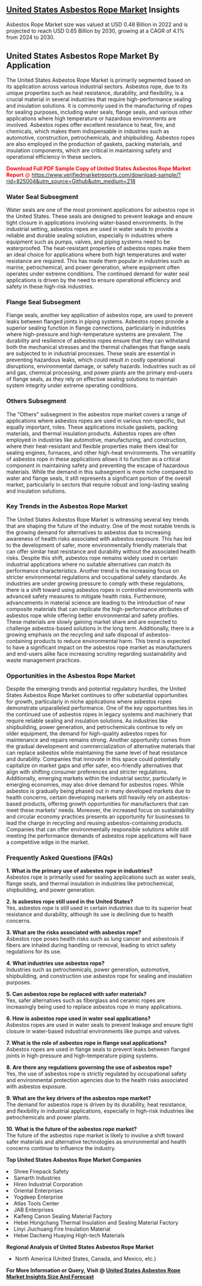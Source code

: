 <h2><a href="https://www.verifiedmarketreports.com/download-sample/?rid=825004&amp;utm_source=Github&amp;utm_medium=218" target="_blank">United States Asbestos Rope Market</a> Insights</h2><p>Asbestos Rope Market size was valued at USD 0.48 Billion in 2022 and is projected to reach USD 0.65 Billion by 2030, growing at a CAGR of 4.1% from 2024 to 2030.</p><p><h2>United States Asbestos Rope Market By Application</h2> The United States Asbestos Rope Market is primarily segmented based on its application across various industrial sectors. Asbestos rope, due to its unique properties such as heat resistance, durability, and flexibility, is a crucial material in several industries that require high-performance sealing and insulation solutions. It is commonly used in the manufacturing of ropes for sealing purposes, including water seals, flange seals, and various other applications where high temperature or hazardous environments are involved. Asbestos ropes offer excellent resistance to heat, fire, and chemicals, which makes them indispensable in industries such as automotive, construction, petrochemicals, and shipbuilding. Asbestos ropes are also employed in the production of gaskets, packing materials, and insulation components, which are critical in maintaining safety and operational efficiency in these sectors. <p><span class=""><span style="color: #ff0000;"><strong>Download Full PDF Sample Copy of United States Asbestos Rope Market Report</strong> @ </span><a href="https://www.verifiedmarketreports.com/download-sample/?rid=825004&amp;utm_source=Github&amp;utm_medium=218" target="_blank">https://www.verifiedmarketreports.com/download-sample/?rid=825004&amp;utm_source=Github&amp;utm_medium=218</a></span></p> <h3>Water Seal Subsegment</h3> Water seals are one of the most prominent applications for asbestos rope in the United States. These seals are designed to prevent leakage and ensure tight closure in applications involving water-based environments. In the industrial setting, asbestos ropes are used in water seals to provide a reliable and durable sealing solution, especially in industries where equipment such as pumps, valves, and piping systems need to be waterproofed. The heat-resistant properties of asbestos ropes make them an ideal choice for applications where both high temperatures and water resistance are required. This has made them popular in industries such as marine, petrochemical, and power generation, where equipment often operates under extreme conditions. The continued demand for water seal applications is driven by the need to ensure operational efficiency and safety in these high-risk industries. <h3>Flange Seal Subsegment</h3> Flange seals, another key application of asbestos rope, are used to prevent leaks between flanged joints in piping systems. Asbestos ropes provide a superior sealing function in flange connections, particularly in industries where high-pressure and high-temperature systems are prevalent. The durability and resilience of asbestos ropes ensure that they can withstand both the mechanical stresses and the thermal challenges that flange seals are subjected to in industrial processes. These seals are essential in preventing hazardous leaks, which could result in costly operational disruptions, environmental damage, or safety hazards. Industries such as oil and gas, chemical processing, and power plants are the primary end-users of flange seals, as they rely on effective sealing solutions to maintain system integrity under extreme operating conditions. <h3>Others Subsegment</h3> The "Others" subsegment in the asbestos rope market covers a range of applications where asbestos ropes are used in various non-specific, but equally important, roles. These applications include gaskets, packing materials, and thermal insulation products. Asbestos ropes are often employed in industries like automotive, manufacturing, and construction, where their heat-resistant and flexible properties make them ideal for sealing engines, furnaces, and other high-heat environments. The versatility of asbestos rope in these applications allows it to function as a critical component in maintaining safety and preventing the escape of hazardous materials. While the demand in this subsegment is more niche compared to water and flange seals, it still represents a significant portion of the overall market, particularly in sectors that require robust and long-lasting sealing and insulation solutions. <h3>Key Trends in the Asbestos Rope Market</h3> The United States Asbestos Rope Market is witnessing several key trends that are shaping the future of the industry. One of the most notable trends is the growing demand for alternatives to asbestos due to increasing awareness of health risks associated with asbestos exposure. This has led to the development of safer, more environmentally friendly materials that can offer similar heat resistance and durability without the associated health risks. Despite this shift, asbestos rope remains widely used in certain industrial applications where no suitable alternatives can match its performance characteristics. Another trend is the increasing focus on stricter environmental regulations and occupational safety standards. As industries are under growing pressure to comply with these regulations, there is a shift toward using asbestos ropes in controlled environments with advanced safety measures to mitigate health risks. Furthermore, advancements in material science are leading to the introduction of new composite materials that can replicate the high-performance attributes of asbestos rope while offering better environmental and safety profiles. These materials are slowly gaining market share and are expected to challenge asbestos-based solutions in the long term. Additionally, there is a growing emphasis on the recycling and safe disposal of asbestos-containing products to reduce environmental harm. This trend is expected to have a significant impact on the asbestos rope market as manufacturers and end-users alike face increasing scrutiny regarding sustainability and waste management practices. <h3>Opportunities in the Asbestos Rope Market</h3> Despite the emerging trends and potential regulatory hurdles, the United States Asbestos Rope Market continues to offer substantial opportunities for growth, particularly in niche applications where asbestos ropes demonstrate unparalleled performance. One of the key opportunities lies in the continued use of asbestos ropes in legacy systems and machinery that require reliable sealing and insulation solutions. As industries like shipbuilding, power generation, and petrochemicals continue to rely on older equipment, the demand for high-quality asbestos ropes for maintenance and repairs remains strong. Another opportunity comes from the gradual development and commercialization of alternative materials that can replace asbestos while maintaining the same level of heat resistance and durability. Companies that innovate in this space could potentially capitalize on market gaps and offer safer, eco-friendly alternatives that align with shifting consumer preferences and stricter regulations. Additionally, emerging markets within the industrial sector, particularly in emerging economies, may also drive demand for asbestos ropes. While asbestos is gradually being phased out in many developed markets due to health concerns, certain developing markets still heavily rely on asbestos-based products, offering growth opportunities for manufacturers that can meet these markets' needs. Moreover, the increased focus on sustainability and circular economy practices presents an opportunity for businesses to lead the charge in recycling and reusing asbestos-containing products. Companies that can offer environmentally responsible solutions while still meeting the performance demands of asbestos rope applications will have a competitive edge in the market. <h3>Frequently Asked Questions (FAQs)</h3> <p><strong>1. What is the primary use of asbestos rope in industries?</strong><br>Asbestos rope is primarily used for sealing applications such as water seals, flange seals, and thermal insulation in industries like petrochemical, shipbuilding, and power generation.</p> <p><strong>2. Is asbestos rope still used in the United States?</strong><br>Yes, asbestos rope is still used in certain industries due to its superior heat resistance and durability, although its use is declining due to health concerns.</p> <p><strong>3. What are the risks associated with asbestos rope?</strong><br>Asbestos rope poses health risks such as lung cancer and asbestosis if fibers are inhaled during handling or removal, leading to strict safety regulations for its use.</p> <p><strong>4. What industries use asbestos rope?</strong><br>Industries such as petrochemicals, power generation, automotive, shipbuilding, and construction use asbestos rope for sealing and insulation purposes.</p> <p><strong>5. Can asbestos rope be replaced with safer materials?</strong><br>Yes, safer alternatives such as fiberglass and ceramic ropes are increasingly being used to replace asbestos rope in many applications.</p> <p><strong>6. How is asbestos rope used in water seal applications?</strong><br>Asbestos ropes are used in water seals to prevent leakage and ensure tight closure in water-based industrial environments like pumps and valves.</p> <p><strong>7. What is the role of asbestos rope in flange seal applications?</strong><br>Asbestos ropes are used in flange seals to prevent leaks between flanged joints in high-pressure and high-temperature piping systems.</p> <p><strong>8. Are there any regulations governing the use of asbestos rope?</strong><br>Yes, the use of asbestos rope is strictly regulated by occupational safety and environmental protection agencies due to the health risks associated with asbestos exposure.</p> <p><strong>9. What are the key drivers of the asbestos rope market?</strong><br>The demand for asbestos rope is driven by its durability, heat resistance, and flexibility in industrial applications, especially in high-risk industries like petrochemicals and power plants.</p> <p><strong>10. What is the future of the asbestos rope market?</strong><br>The future of the asbestos rope market is likely to involve a shift toward safer materials and alternative technologies as environmental and health concerns continue to influence the industry.</p> </p><p><strong>Top United States Asbestos Rope Market Companies</strong></p><div data-test-id=""><p><li>Shree Firepack Safety</li><li> Samarth Industries</li><li> Hiren Industrial Corporation</li><li> Oriental Enterprises</li><li> Yogdeep Enterprise</li><li> Atlas Tools Center</li><li> JAB Enterprises</li><li> Kaifeng Canon Sealing Material Factory</li><li> Hebei Hongchang Thermal Insulation and Sealing Material Factory</li><li> Linyi Jiuchuang Fire Insulation Material</li><li> Hebei Dacheng Huaying High-tech Materials</li></p><div><strong>Regional Analysis of&nbsp;United States Asbestos Rope Market</strong></div><ul><li dir="ltr"><p dir="ltr">North America&nbsp;(United States, Canada, and Mexico, etc.)</p></li></ul><p><strong>For More Information or Query, Visit @&nbsp;</strong><strong><a href="https://www.verifiedmarketreports.com/product/asbestos-rope-market/?utm_source=Github&amp;utm_medium=218" target="_blank">United States Asbestos Rope Market Insights Size And Forecast</a></strong></p></div>
